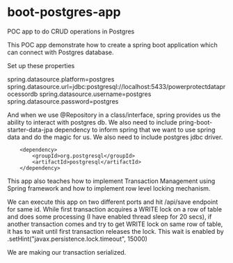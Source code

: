 # boot-postgres-app
POC app to do CRUD operations in Postgres

This POC app demonstrate how to create a spring boot application which can connect with Postgres database. 

Set up these properties

spring.datasource.platform=postgres
spring.datasource.url=jdbc:postgresql://localhost:5433/powerprotectdataprocessordb
spring.datasource.username=postgres
spring.datasource.password=postgres

And when we use @Repository in a class/interface, spring provides us the ability to interact with postgres db. We also need to include pring-boot-starter-data-jpa dependency to inform spring that we want to use spring data and do the magic for us. We also need to include postgres jdbc driver.

		<dependency>
			<groupId>org.postgresql</groupId>
			<artifactId>postgresql</artifactId>
		</dependency>
    

This app also teaches how to implement Transaction Management using Spring framework and how to implement row level locking mechanism. 

We can execute this app on two different ports and hit /api/save endpoint for same id. While first transaction acquires a WRITE lock on a row of table and does some processing (I have enabled thread sleep for 20 secs), if another transaction comes and try to get WRITE lock on same row of table, it has to wait until first transaction releases the lock. This wait is enabled by .setHint("javax.persistence.lock.timeout", 15000)

We are making our transaction serialized. 



